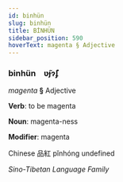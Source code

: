 ```yaml
---
id: binhün
slug: binhün
title: BİNHÜN
sidebar_position: 590
hoverText: magenta § Adjective
---
```


### binhün&emsp;<span kind="abugida">ʋ̃ɟɂ̃ʄ</span>

*magenta* **§** Adjective

**Verb**: to be magenta

**Noun**: magenta-ness

**Modifier**: magenta

Chinese 品紅 pǐnhóng undefined

*Sino-Tibetan Language Family*